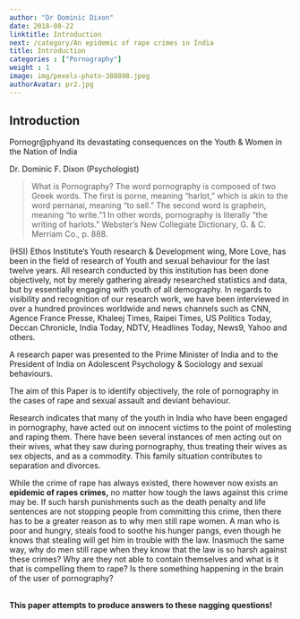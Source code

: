 ```yaml
---
author: "Dr Dominic Dixon"
date: 2018-08-22
linktitle: Introduction
next: /category/An epidemic of rape crimes in India
title: Introduction
categories : ["Pornography"]
weight : 1
image: img/pexels-photo-388898.jpeg
authorAvatar: pr2.jpg
---
```



## Introduction

<!-- wp:paragraph -->
<p>Pornogr@phyand its devastating consequences on the Youth &amp; Women in the Nation of India</p>
<!-- /wp:paragraph -->

<!-- wp:paragraph -->
<p>Dr. Dominic F. Dixon (Psychologist)</p>
<!-- /wp:paragraph -->

<!-- wp:quote -->
<blockquote class="wp-block-quote">
	<p>What is Pornography? The word pornography is composed of two Greek words. The first is porne, meaning “harlot,” which is akin to the word pernanai, meaning “to sell.” The second word is graphein, meaning “to write.”1 In other words, pornography is literally “the writing of harlots.” Webster’s New Collegiate Dictionary, G. &amp; C. Merriam Co., p. 888.﻿</p>
</blockquote>
<!-- /wp:quote -->

<!-- wp:paragraph -->
<p>(HSI) Ethos Institute’s Youth research &amp; Development wing, More Love, has been in the field of research of Youth and sexual behaviour for the last twelve years. All research conducted by this institution has been done objectively, not by merely gathering already researched statistics and data, but by essentially engaging with youth of all demography. In regards to visibility and recognition of our research work, we have been interviewed in over a hundred provinces worldwide and news channels such as CNN, Agence France Presse, Khaleej Times, Raipei Times, US Politics Today, Deccan Chronicle, India Today, NDTV, Headlines Today, News9, Yahoo and others. </p>
<!-- /wp:paragraph -->

<!-- wp:paragraph -->
<p>
	A research paper was presented to the Prime Minister of India and to the President of India on Adolescent Psychology &amp; Sociology and sexual behaviours. </p>
<!-- /wp:paragraph -->

<!-- wp:paragraph -->
<p>The aim of this Paper is to identify objectively, the role of pornography in the cases of rape and sexual assault and deviant behaviour. </p>
<!-- /wp:paragraph -->

<!-- wp:paragraph -->
<p>
	Research indicates that many of the youth in India who have been engaged in pornography, have acted out on innocent victims to the point of molesting and raping them. There have been several instances of men acting out on their wives, what they saw during pornography, thus treating their wives as sex objects, and as a commodity. This family situation contributes to separation and divorces. </p>
<!-- /wp:paragraph -->

<!-- wp:paragraph -->
<p>While the crime of rape has always existed, there however now exists an <strong>epidemic  of  rapes  crimes,</strong> no matter how tough the laws against this crime may be. If such harsh punishments such as the death penalty and life sentences are not stopping people from committing this crime, then there has to be a greater reason as to why men still rape women. A man who is poor and hungry, steals food to soothe his hunger pangs, even though he knows that stealing will get him in trouble with the law. Inasmuch the same way, why do men still rape when they know that the law is so harsh against these crimes? Why are they not able to contain themselves and what is it that is compelling them to rape? Is there something happening in the brain of the user of pornography?
</p>
<!-- /wp:paragraph -->

<!-- wp:paragraph -->
<p><strong><br/>
This  paper  attempts  to  produce  answers  to  these nagging  questions!    </strong></p>
<!-- /wp:paragraph -->